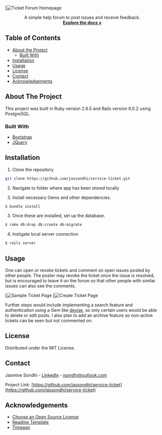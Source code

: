 

<!-- INTRODUCTION -->
<br />

[![Ticket Forum Homepage](/app/assets/images/homepage.jpg?raw=true "Index")

  <p align="center">
    A simple help forum to post issues and receive feedback.
    <br />
    <a href="https://github.com/jassondhi/service-ticket.git"><strong>Explore the docs »</strong></a>
    <br />
  </p>
</p>



<!-- TABLE OF CONTENTS -->
## Table of Contents

* [About the Project](#about-the-project)
  * [Built With](#built-with)
* [Installation](#installation)
* [Usage](#usage)
* [License](#license)
* [Contact](#contact)
* [Acknowledgements](#acknowledgements)



<!-- ABOUT THE PROJECT -->
## About The Project

This project was built in Ruby version 2.6.5 and Rails version 6.0.2 using PostgreSQL.

### Built With
* [Bootstrap](https://getbootstrap.com)
* [JQuery](https://jquery.com)


## Installation

1. Clone the repository
```sh
git clone https://github.com/jassondhi/service-ticket.git
```

2. Navigate to folder where app has been stored locally

3. Install necessary Gems and other dependencies.
```sh
$ bundle install
```

3. Once these are installed, set up the database.
```sh
$ rake db:drop db:create db:migrate
```

4. Instigate local server connection
```sh
$ rails server
```


<!-- USAGE -->
## Usage


One can open or revoke tickets and comment on open issues posted by other people. The poster may revoke the ticket once the issue is resolved, but is encouraged to leave it on the forum so that other people with similar issues can also see the comments. 

[![Sample Ticket Page](/app/assets/images/sampleticket.jpg?raw=true "Sample Ticket")
[![Create Ticket Page](/app/assets/images/createpage.jpg?raw=true "Create Page")


Further steps would include implementing a search feature and authentication using a Gem like [devise](https://github.com/plataformatec/devise), so only certain users would be able to delete or edit posts. I also plan to add an archive feature so non-active tickets can be seen but not commented on. 




<!-- LICENSE -->
## License

Distributed under the MIT License.



<!-- CONTACT -->
## Contact

Jasmine Sondhi - [LinkedIn](https://www.linkedin.com/in/jasmine-sondhi/) - jsondhi@outlook.com

Project Link: [https://github.com/jassondhi/service-ticket](https://github.com/jassondhi/service-ticket)



<!-- ACKNOWLEDGEMENTS -->
## Acknowledgements
* [Choose an Open Source License](https://choosealicense.com)
* [Readme Template](http://github.com/othneildrew/Best-README-Template)
* [Timeago](http://timeago.yarp.com/)




